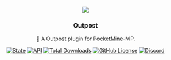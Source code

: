 </br>

<div align="center">

<img src="assets/icon.png">

<h3 align="center">Outpost</h4>

<p align="center">
🚩 A Outpost plugin for PocketMine-MP.

[![State](https://poggit.pmmp.io/shield.state/Outpost)](https://poggit.pmmp.io/p/Outpost) [![API](https://poggit.pmmp.io/shield.api/Outpost)](https://poggit.pmmp.io/p/Outpost) [![Total Downloads](https://poggit.pmmp.io/shield.dl.total/Outpost)](https://poggit.pmmp.io/p/Outpost) [![GitHub License](https://img.shields.io/github/license/nicholass003/Outpost)](LICENSE) [![Discord](https://img.shields.io/discord/1230982180742631457?logo=discord&logoColor=white&color=5865F2)](https://discord.gg/EEJK2vxtCp) 

</p>

</div>